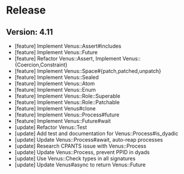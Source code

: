# Release

## Version: 4.11

- [feature] Implement Venus::Assert#includes
- [feature] Implement Venus::Future
- [feature] Refactor Venus::Assert, Implement Venus::{Coercion,Constraint}
- [feature] Implement Venus::Space#{patch,patched,unpatch}
- [feature] Implement Venus::Sealed
- [feature] Implement Venus::Atom
- [feature] Implement Venus::Enum
- [feature] Implement Venus::Role::Superable
- [feature] Implement Venus::Role::Patchable
- [feature] Implement Venus#clone
- [feature] Implement Venus::Process#future
- [feature] Implement Venus::Future#wait
- [update] Refactor Venus::Test
- [update] Add test and documentation for Venus::Process#is_dyadic
- [update] Update Venus::Process#await, auto-reap processes
- [update] Research CPANTS issue with Venus::Process
- [update] Update Venus::Process, prevent PPID in dyads
- [update] Use Venus::Check types in all signatures
- [update] Update Venus#async to return Venus::Future


